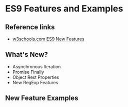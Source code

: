 # ES9 Features and Examples

## Reference links

- [w3schools.com ES9 New Features](https://www.w3schools.com/js/js_es9.asp)

## What's New?

- Asynchronous Iteration
- Promise Finally
- Object Rest Properties
- New RegExp Features

## New Feature Examples

###
